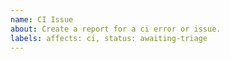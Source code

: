 ```yaml
---
name: CI Issue
about: Create a report for a ci error or issue.
labels: affects: ci, status: awaiting-triage
---
```

